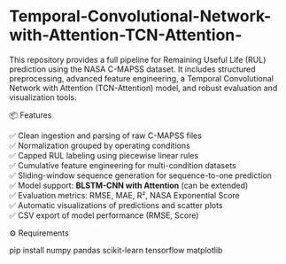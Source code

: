 # Temporal-Convolutional-Network-with-Attention-TCN-Attention-
This repository provides a full pipeline for Remaining Useful Life (RUL) prediction using the NASA C-MAPSS dataset. It includes structured preprocessing, advanced feature engineering, a Temporal Convolutional Network with Attention (TCN-Attention) model, and robust evaluation and visualization tools.


📦 Features

✅ Clean ingestion and parsing of raw C-MAPSS files  
✅ Normalization grouped by operating conditions  
✅ Capped RUL labeling using piecewise linear rules  
✅ Cumulative feature engineering for multi-condition datasets  
✅ Sliding-window sequence generation for sequence-to-one prediction  
✅ Model support: **BLSTM-CNN with Attention** (can be extended)  
✅ Evaluation metrics: RMSE, MAE, R², NASA Exponential Score  
✅ Automatic visualizations of predictions and scatter plots  
✅ CSV export of model performance (RMSE, Score)


⚙️ Requirements

pip install numpy pandas scikit-learn tensorflow matplotlib
